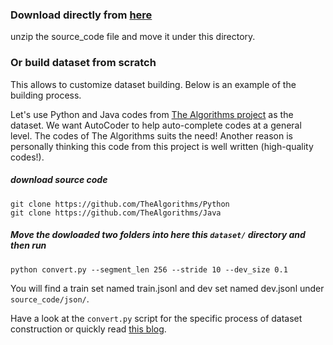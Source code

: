 ### Download directly from [here](https://ucdcs-student.ucd.ie/~cwang/autocoder/source_code.zip)

unzip the source_code file and move it under this directory.

### Or build dataset from scratch

This allows to customize dataset building. Below is an example of the building process.

Let's use Python and Java codes from [The Algorithms project](https://github.com/TheAlgorithms) as the dataset. We want
AutoCoder to help auto-complete codes at a general level. The codes of The Algorithms suits the need! Another reason is
personally thinking this code from this project is well written (high-quality codes!).

##### download source code

```
git clone https://github.com/TheAlgorithms/Python
git clone https://github.com/TheAlgorithms/Java
```

##### Move the dowloaded two folders into here this `dataset/` directory and then run

```
python convert.py --segment_len 256 --stride 10 --dev_size 0.1
```

You will find a train set named train.jsonl and dev set named dev.jsonl under `source_code/json/`.

Have a look at the `convert.py` script for the specific process of dataset construction or quickly read [this blog](#). 

